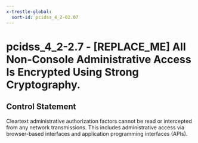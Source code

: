 ```yaml
---
x-trestle-global:
  sort-id: pcidss_4_2-02.07
---
```


# pcidss_4_2-2.7 - \[REPLACE_ME\] All Non-Console Administrative Access Is Encrypted Using Strong Cryptography.

## Control Statement

Cleartext administrative authorization factors cannot be read or intercepted from any
network transmissions. This includes administrative access via browser-based interfaces
and application programming interfaces (APIs).
